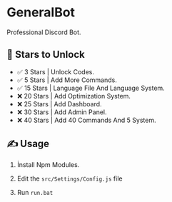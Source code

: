 # GeneralBot
Professional Discord Bot.



## 🌟 Stars to Unlock

- ✅ 3 Stars | Unlock Codes.
- ✅ 5 Stars | Add More Commands.
- ✅ 15 Stars | Language File And Language System.
- ❌ 20 Stars | Add Optimization System.
- ❌ 25 Stars | Add Dashboard.
- ❌ 30 Stars | Add Admin Panel.
- ❌ 40 Stars | Add 40 Commands And 5 System.

## ✍️ Usage
1. İnstall Npm Modules.

2. Edit the `src/Settings/Config.js` file

3. Run `run.bat`
